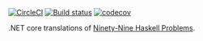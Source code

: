[![CircleCI](https://circleci.com/gh/Frederick-S/NinetyNineProblems/tree/master.svg?style=shield)](https://circleci.com/gh/Frederick-S/NinetyNineProblems/tree/master) [![Build status](https://ci.appveyor.com/api/projects/status/ab6qpk9qt3629p2v/branch/master?svg=true)](https://ci.appveyor.com/project/Frederick-S/ninetynineproblems/branch/master) [![codecov](https://codecov.io/gh/Frederick-S/NinetyNineProblems/branch/master/graph/badge.svg)](https://codecov.io/gh/Frederick-S/NinetyNineProblems)

.NET core translations of [Ninety-Nine Haskell Problems](https://wiki.haskell.org/99_questions).
